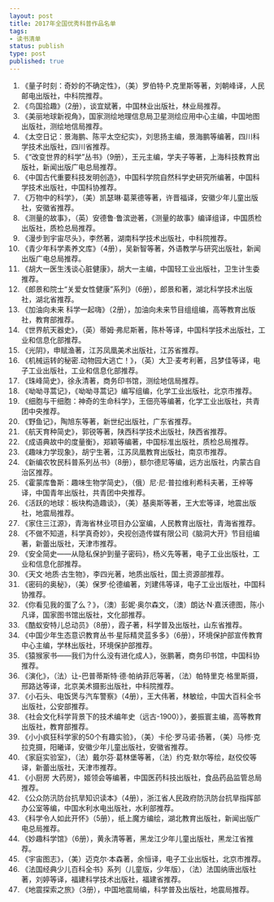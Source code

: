 ```yaml
--- 
layout: post
title: 2017年全国优秀科普作品名单
tags: 
- 读书清单
status: publish
type: post
published: true
---
```


1. 《量子时刻：奇妙的不确定性》，（美）罗伯特·P.克里斯等著，刘朝峰译，人民邮电出版社，中科院推荐。
2. 《鸟国拾趣》（2册），谈宜斌著，中国林业出版社，林业局推荐。
3. 《美丽地球新视角》，国家测绘地理信息局卫星测绘应用中心主编，中国地图出版社，测绘地信局推荐。
4. 《太空日记：景海鹏、陈平太空纪实》，刘思扬主编，景海鹏等编著，四川科学技术出版社，四川省推荐。
5. 《“改变世界的科学”丛书》（9册），王元主编，学夫子等著，上海科技教育出版社，新闻出版广电总局推荐。
6. 《中国古代重要科技发明创造》，中国科学院自然科学史研究所编著，中国科学技术出版社，中国科协推荐。
7. 《万物中的科学》，（美）凯瑟琳·葛莱德等著，许晋福译，安徽少年儿童出版社，安徽省推荐。
8. 《测量的故事》，（英）安德鲁·鲁滨逊著，《测量的故事》编译组译，中国质检出版社，质检总局推荐。
9. 《漫步到宇宙尽头》，李然著，湖南科学技术出版社，中科院推荐。
10. 《青少年科学素养文库》（4册），吴新智等著，外语教学与研究出版社，新闻出版广电总局推荐。
11. 《胡大一医生浅谈心脏健康》，胡大一主编，中国轻工业出版社，卫生计生委推荐。
12. 《郎景和院士“关爱女性健康”系列》（6册），郎景和著，湖北科学技术出版社，湖北省推荐。
13. 《加油向未来 科学一起嗨》（2册），加油向未来节目组组编，高等教育出版社，教育部推荐。
14. 《世界航天器史》，（英）蒂姆·弗尼斯著，陈朴等译，中国科学技术出版社，工业和信息化部推荐。
15. 《光阴》，申赋渔著，江苏凤凰美术出版社，江苏省推荐。
16. 《机械运转的秘密.动物园大逃亡！》，（英）大卫·麦考利著，吕梦佳等译，电子工业出版社，工业和信息化部推荐。
17. 《珠峰简史》，徐永清著，商务印书馆，测绘地信局推荐。
18. 《呦呦寻蒿记》，《呦呦寻蒿记》编写组编，化学工业出版社，北京市推荐。
19. 《细胞与干细胞：神奇的生命科学》，王佃亮等编著，化学工业出版社，共青团中央推荐。
20. 《野鱼记》，陶旭东等著，新世纪出版社，广东省推荐。
21. 《航天育种简史》，郭锐等著，陕西科学技术出版社，陕西省推荐。
22. 《成语典故中的度量衡》，郑颖等编著，中国标准出版社，质检总局推荐。
23. 《趣味力学现象》，胡宁生著，江苏凤凰教育出版社，南京市推荐。
24. 《新编农牧民科普系列丛书》（8册），额尔德尼等编，远方出版社，内蒙古自治区推荐。
25. 《霍蒙库鲁斯：趣味生物学简史》，（俄）尼·尼·普拉维利希科夫著，王梓等译，中国青年出版社，共青团中央推荐。
26. 《活跃的地球：板块构造趣谈》，（美）基奥斯等著，王大宏等译，地震出版社，地震局推荐。
27. 《家住三江源》，青海省林业项目办公室编，人民教育出版社，青海省推荐。
28. 《不做不知道，科学真奇妙》，央视创造传媒有限公司《脑洞大开》节目组编著，新蕾出版社，天津市推荐。
29. 《安全简史——从隐私保护到量子密码》，杨义先等著，电子工业出版社，工业和信息化部推荐。
30. 《天文·地质·古生物》，李四光著，地质出版社，国土资源部推荐。
31. 《密码的奥秘》，（美）保罗·伦德编著，刘建伟等译，电子工业出版社，中国科协推荐。
32. 《你看见我的蛋了么？》，（澳）彭妮·奥尔森文，（澳）朗达·N·嘉沃德图，陈小凡译，国家图书馆出版社，文化部推荐。
33. 《酷蚁安特儿总动员》（8册），霞子著，科学普及出版社，山东省推荐。
34. 《中国少年生态意识教育丛书·星际精灵蓝多多》（6册），环境保护部宣传教育中心主编，学林出版社，环境保护部推荐。
35. 《猿猴家书——我们为什么没有进化成人》，张鹏著，商务印书馆，中国科协推荐。
36. 《演化》，（法）让-巴普蒂斯特·德·帕纳菲厄等著，（法）帕特里克·格里斯摄，邢路达等译，北京美术摄影出版社，中科院推荐。
37. 《小石头、电饭煲与汽车警察》（4册），王大伟著，林敏绘，中国大百科全书出版社，公安部推荐。
38. 《社会文化科学背景下的技术编年史（远古-1900）》，姜振寰主编，高等教育出版社，教育部推荐。
39. 《小小疯狂科学家的50个有趣实验》，（美）卡伦·罗马诺·扬著，（美）马修·克拉克摄，阳曦译，安徽少年儿童出版社，安徽省推荐。
40. 《家庭实验室》，（法）戴尔芬·葛林堡等著，（法）约克·默尔等绘，赵佼佼等译，新蕾出版社，天津市推荐。
41. 《小厨房 大药房》，姬领会等编著，中国医药科技出版社，食品药品监管总局推荐。
42. 《公众防汛防台抗旱知识读本》（4册），浙江省人民政府防汛防台抗旱指挥部办公室等编，中国水利水电出版社，水利部推荐。
43. 《科学令人如此开怀》（5册），纸上魔方编绘，湖北教育出版社，新闻出版广电总局推荐。
44. 《妙趣科学馆》（6册），黄永清等著，黑龙江少年儿童出版社，黑龙江省推荐。
45. 《宇宙图志》，（美）迈克尔·本森著，余恒译，电子工业出版社，北京市推荐。
46. 《法国经典少儿百科全书》系列（儿童版，少年版），（法）法国纳唐出版社著，刘婷等译，福建科学技术出版社，福建省推荐。
47. 《地震探索之旅》（3册），中国地震局编，科学普及出版社，地震局推荐。